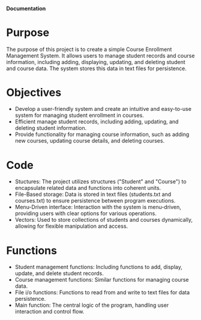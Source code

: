 #### Documentation 
# Purpose
The purpose of this project is to create a simple Course Enrollment Management System. It allows users to manage student records and course information, including adding, displaying, updating, and deleting student and course data. The system stores this data in text files for persistence.

# Objectives
+ Develop a user-friendly system and create an intuitive and easy-to-use system for managing student enrollment in courses.
+ Efficient manage student records, including adding, updating, and deleting student information.
+ Provide functionality for managing course information, such as adding new courses, updating course details, and deleting courses.

# Code
+ Stuctures: The project utilizes structures ("Student" and "Course") to encapsulate related data and functions into coherent units.
+ File-Based storage: Data is stored in text files (students.txt and courses.txt) to ensure persistence between program executions.
+ Menu-Driven interface: Interaction with the system is menu-driven, providing users with clear options for various operations.
+ Vectors: Used to store collections of students and courses dynamically, allowing for flexible manipulation and access.

 # Functions
+ Student management functions: Including functions to add, display, update, and delete student records.
+ Course management functions: Similar functions for managing course data.
+ File i/o functions: Functions to read from and write to text files for data persistence.
+ Main function: The central logic of the program, handling user interaction and control flow.

  
